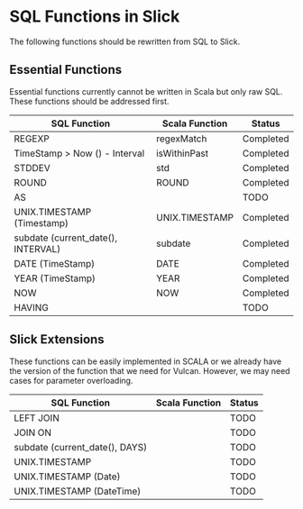  SQL Functions in Slick 
==========================

The following functions should be rewritten from SQL to Slick.

## Essential Functions

Essential functions currently cannot be written in Scala but only raw SQL. These functions should be addressed first.

| SQL Function                        | Scala Function        | Status             | 
| ----------------------------------- | --------------------- | -------------------| 
| REGEXP                              | regexMatch            | Completed          |
| TimeStamp > Now () - Interval       | isWithinPast          | Completed          |
| STDDEV                              | std                   | Completed          |
| ROUND                               | ROUND                 | Completed          |
| AS                                  |                       | TODO               |
| UNIX.TIMESTAMP (Timestamp)          | UNIX.TIMESTAMP        | Completed          |
| subdate (current_date(), INTERVAL)  | subdate               | Completed          |
| DATE (TimeStamp)                    | DATE                  | Completed          |
| YEAR (TimeStamp)                    | YEAR                  | Completed          |
| NOW                                 | NOW                   | Completed          |
| HAVING                              |                       | TODO               |



## Slick Extensions

These functions can be easily implemented in SCALA or we already have the version of the function that we need for Vulcan.
However, we may need cases for parameter overloading.

| SQL Function                        | Scala Function        | Status             | 
| ----------------------------------- | --------------------- | -------------------| 
| LEFT JOIN                           |                       | TODO               |
| JOIN ON                             |                       | TODO               |
| subdate (current_date(), DAYS)      |                       | TODO               |
| UNIX.TIMESTAMP                      |                       | TODO               |
| UNIX.TIMESTAMP (Date)               |                       | TODO               |
| UNIX.TIMESTAMP (DateTime)           |                       | TODO               |
